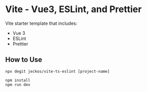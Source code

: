 # Vite - Vue3, ESLint, and Prettier

Vite starter template that includes:

* Vue 3
* ESLint
* Prettier
## How to Use

```
npx degit jeckos/vite-ts-eslint [project-name]
```
```
npm install
npm run dev
```
